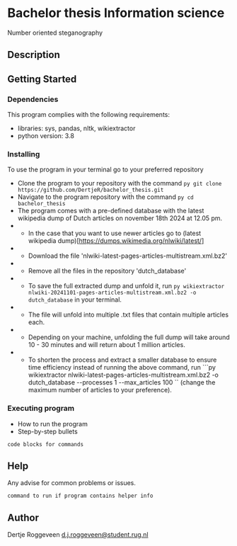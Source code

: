 # Bachelor thesis Information science
Number oriented steganography



























## Description



## Getting Started

### Dependencies

This program complies with the following requirements:
* libraries: sys, pandas, nltk, wikiextractor
* python version: 3.8

### Installing
To use the program in your terminal go to your preferred repository
* Clone the program to your repository with the command ```py git clone https://github.com/DertjeR/bachelor_thesis.git```
* Navigate to the program repository with the command ```py cd bachelor_thesis```
* The program comes with a pre-defined database with the latest wikipedia dump of Dutch articles on november 18th 2024 at 12.05 pm.
* * In the case that you want to use newer articles go to (latest wikipedia dump)[https://dumps.wikimedia.org/nlwiki/latest/]
* * Download the file 'nlwiki-latest-pages-articles-multistream.xml.bz2' 
* * Remove all the files in the repository 'dutch_database'
* * To save the full extracted dump and unfold it, run ```py wikiextractor nlwiki-20241101-pages-articles-multistream.xml.bz2 -o dutch_database``` in your terminal.
* * The file will unfold into multiple .txt files that contain multiple articles each.
* * Depending on your machine, unfolding the full dump will take around 10 - 30 minutes and will return about 1 million articles.
* * To shorten the process and extract a smaller database to ensure time efficiency instead of running the above command, run ```py wikiextractor nlwiki-latest-pages-articles-multistream.xml.bz2 -o dutch_database --processes 1 --max_articles 100 `` (change the maximum number of articles to your preference).


### Executing program

* How to run the program
* Step-by-step bullets
```
code blocks for commands
```

## Help

Any advise for common problems or issues.
```
command to run if program contains helper info
```

## Author

Dertje Roggeveen
d.j.roggeveen@student.rug.nl